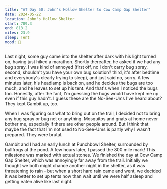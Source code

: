 ```yaml
---
title: "AT Day 50: John's Hollow Shelter to Cow Camp Gap Shelter"
date: 2024-05-22
location: John's Hollow Shelter
start: 789.3
end: 813.2
miles: 23.9
sleep: Tent
mood: 🙂
---
```

Last night, some guy came into the shelter after dark with his light turned on, having just hiked a marathon. Shortly thereafter, he asked if we had any bug spray. I was kind of annoyed (first off, no I don't carry bug spray, second, shouldn't you have your own bug solution? third, it's after bedtime and everybody's clearly trying to sleep), and just said no, sorry. A few minutes later, his headlamp is back on, and he decides the bugs are too much, and he leaves to set up his tent. And that's when I noticed the bugs too. Honestly, after the fact, I'm guessing the bugs would have kept me up even if this guy hadn't. I guess these are the No-See-Ums I've heard about? They kept Gambit up, too.

When I was figuring out what to bring out on the trail, I decided not to bring any bug spray or bug net or anything. Mosquitos and gnats at home never bother me, especially if there are other people around. But I think that maybe the fact that I'm not used to No-See-Ums is partly why I wasn't prepared. They were brutal.

Gambit and I had an early lunch at Punchbowl Shelter, surrounded by bullfrogs at the pond. A few hours later, I passed the 800 mile mark! This milestone was marked with actual stones. We finished the day at Cow Camp Gap Shelter, which was annoyingly far away from the trail. Initially we thought we both might chance another night in the shelter, as it was threatening to rain - but when a short hard rain came and went, we decided it was better to set up tents now than wait until we were half asleep and getting eaten alive like last night.
